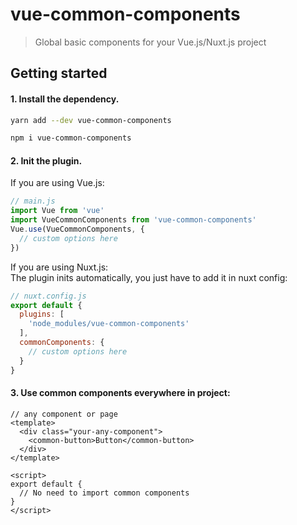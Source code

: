# vue-common-components

> Global basic components for your Vue.js/Nuxt.js project

## Getting started

#### 1. Install the dependency.

```bash
yarn add --dev vue-common-components
```

```bash
npm i vue-common-components
```

#### 2. Init the plugin.

If you are using Vue.js:
```javascript
// main.js
import Vue from 'vue'
import VueCommonComponents from 'vue-common-components'
Vue.use(VueCommonComponents, {
  // custom options here
})
```

If you are using Nuxt.js:  
The plugin inits automatically, you just have to add it in nuxt config:

```javascript
// nuxt.config.js
export default {
  plugins: [
    'node_modules/vue-common-components'
  ],
  commonComponents: {
    // custom options here
  }
}
```

#### 3. Use common components everywhere in project:

```vue
// any component or page
<template>
  <div class="your-any-component">
    <common-button>Button</common-button>
  </div>
</template>

<script>
export default {
  // No need to import common components
}
</script>
```
